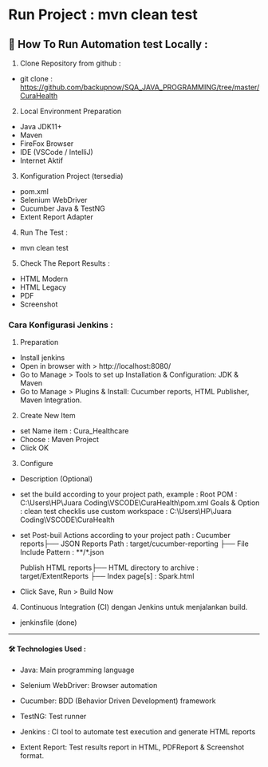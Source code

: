 # Run Project : mvn clean test

## 🧪 How To Run Automation test Locally :

1. Clone Repository from github : 
- git clone : https://github.com/backupnow/SQA_JAVA_PROGRAMMING/tree/master/CuraHealth

2. Local Environment Preparation
- Java JDK11+
- Maven
- FireFox Browser
- IDE (VSCode / IntelliJ)
- Internet Aktif

3. Konfiguration Project (tersedia)
- pom.xml
- Selenium WebDriver
- Cucumber Java & TestNG
- Extent Report Adapter

4. Run The Test :  
- mvn clean test

5. Check The Report Results : 
- HTML Modern
- HTML Legacy
- PDF
- Screenshot

### Cara Konfigurasi Jenkins :
1. Preparation
- Install jenkins
- Open in browser with > http://localhost:8080/
- Go to Manage > Tools to set up Installation & Configuration: JDK & Maven
- Go to Manage > Plugins & Install: Cucumber reports, HTML Publisher, Maven Integration.

2. Create New Item
- set Name item : Cura_Healthcare
- Choose : Maven Project
- Click OK

3. Configure
- Description (Optional)

- set the build according to your project path, example : 
    Root POM : C:\Users\HP\Juara Coding\VSCODE\CuraHealth\pom.xml
    Goals & Option : clean test
    checklis use custom workspace : C:\Users\HP\Juara Coding\VSCODE\CuraHealth

- set Post-buil Actions according to your project path :
    Cucumber reports├── JSON Reports Path : target/cucumber-reporting
                    ├── File Include Pattern : **/*.json

    Publish HTML reports├── HTML directory to archive : target/ExtentReports
                        ├── Index page[s] : Spark.html

- Click Save, Run > Build Now

4. Continuous Integration (CI) dengan Jenkins untuk menjalankan build.
- jenkinsfile (done) 
-----------------------------------

#### 🛠️ Technologies Used :

- Java: Main programming language

- Selenium WebDriver: Browser automation

- Cucumber: BDD (Behavior Driven Development) framework

- TestNG: Test runner

- Jenkins : CI tool to automate test execution and generate HTML reports

- Extent Report: Test results report in HTML, PDFReport & Screenshot format.